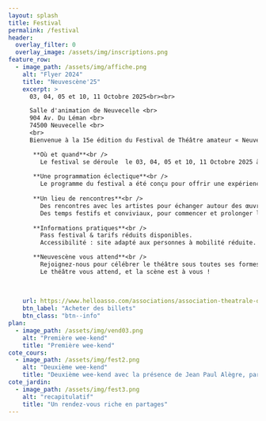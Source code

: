 ```yaml
---
layout: splash
title: Festival
permalink: /festival
header:
  overlay_filter: 0
  overlay_image: /assets/img/inscriptions.png 
feature_row:
  - image_path: /assets/img/affiche.png   
    alt: "Flyer 2024"
    title: "Neuvescène'25"
    excerpt: >
      03, 04, 05 et 10, 11 Octobre 2025<br><br>

      Salle d'animation de Neuvecelle <br>
      904 Av. Du Léman <br>
      74500 Neuvecelle <br>
      <br>
      Bienvenue à la 15e édition du Festival de Théâtre amateur « NeuveScène’25 » un rendez-vous incontournable pour les amoureux de la scène, de l’émotion et de la création artistique !<br>

       **Où et quand**<br />
         Le festival se déroule  le 03, 04, 05 et 10, 11 Octobre 2025 à  la salle d’animation de Neuvecelle un cadre unique qui devient, le temps de quelques jours, le théâtre vivant d’une                programmation riche, engagée et festive.
         
       **Une programmation éclectique**<br />
         Le programme du festival a été conçu pour offrir une expérience théâtrale accessible à tous, mêlant tradition et modernité, réflexion et divertissement. Que vous soyez passionné de               théâtre, curieux ou simple promeneur, vous y trouverez de quoi nourrir votre imagination et vos émotions.
         
       **Un lieu de rencontres**<br />
         Des rencontres avec les artistes pour échanger autour des œuvres présentées.
         Des temps festifs et conviviaux, pour commencer et prolonger les soirées dans une ambiance chaleureuse dans un espace convivial avec petite restauration et buvette.
         
       **Informations pratiques**<br /> 
         Pass festival & tarifs réduits disponibles.
         Accessibilité : site adapté aux personnes à mobilité réduite.

       **Neuvescène vous attend**<br />  
         Rejoignez-nous pour célébrer le théâtre sous toutes ses formes, partager des émotions, réfléchir, rire et vibrer ensemble.
         Le théâtre vous attend, et la scène est à vous !
         
      
    
    url: https://www.helloasso.com/associations/association-theatrale-de-neuvecelle/evenements/neuvescene-25
    btn_label: "Acheter des billets"
    btn_class: "btn--info"
plan:
  - image_path: /assets/img/vend03.png
    alt: "Première wee-kend"
    title: "Première wee-kend"
cote_cours:
  - image_path: /assets/img/fest2.png
    alt: "Deuxième wee-kend"
    title: "Deuxième wee-kend avec la présence de Jean Paul Alègre, parrain de Neuvescène'25"
cote_jardin:
  - image_path: /assets/img/fest3.png
    alt: "recapitulatif"
    title: "Un rendez-vous riche en partages"
---
```

